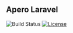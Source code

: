 ## Apero Laravel
![Build Status](https://travis-ci.org/AdrianiBruss/AperoLaravel.svg?branch=dev)
[![License](https://poser.pugx.org/laravel/framework/license.svg)](https://packagist.org/packages/laravel/framework)

